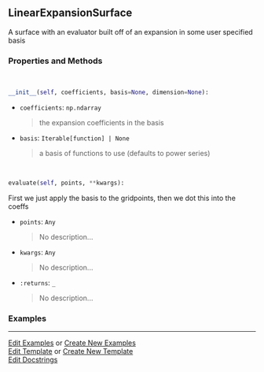 ## <a id="McUtils.Zachary.Surfaces.BaseSurface.LinearExpansionSurface">LinearExpansionSurface</a>
A surface with an evaluator built off of an expansion in some user specified basis

### Properties and Methods
<a id="McUtils.Zachary.Surfaces.BaseSurface.LinearExpansionSurface.__init__" class="docs-object-method">&nbsp;</a>
```python
__init__(self, coefficients, basis=None, dimension=None): 
```

- `coefficients`: `np.ndarray`
    >the expansion coefficients in the basis
- `basis`: `Iterable[function] | None`
    >a basis of functions to use (defaults to power series)

<a id="McUtils.Zachary.Surfaces.BaseSurface.LinearExpansionSurface.evaluate" class="docs-object-method">&nbsp;</a>
```python
evaluate(self, points, **kwargs): 
```
First we just apply the basis to the gridpoints, then we dot this into the coeffs
- `points`: `Any`
    >No description...
- `kwargs`: `Any`
    >No description...
- `:returns`: `_`
    >No description...

### Examples




___

[Edit Examples](https://github.com/McCoyGroup/McUtils/edit/edit/ci/examples/ci/docs/McUtils/Zachary/Surfaces/BaseSurface/LinearExpansionSurface.md) or 
[Create New Examples](https://github.com/McCoyGroup/McUtils/new/edit/?filename=ci/examples/ci/docs/McUtils/Zachary/Surfaces/BaseSurface/LinearExpansionSurface.md) <br/>
[Edit Template](https://github.com/McCoyGroup/McUtils/edit/edit/ci/docs/ci/docs/McUtils/Zachary/Surfaces/BaseSurface/LinearExpansionSurface.md) or 
[Create New Template](https://github.com/McCoyGroup/McUtils/new/edit/?filename=ci/docs/templates/ci/docs/McUtils/Zachary/Surfaces/BaseSurface/LinearExpansionSurface.md) <br/>
[Edit Docstrings](https://github.com/McCoyGroup/McUtils/edit/edit/McUtils/Zachary/Surfaces/BaseSurface.py?message=Update%20Docs)